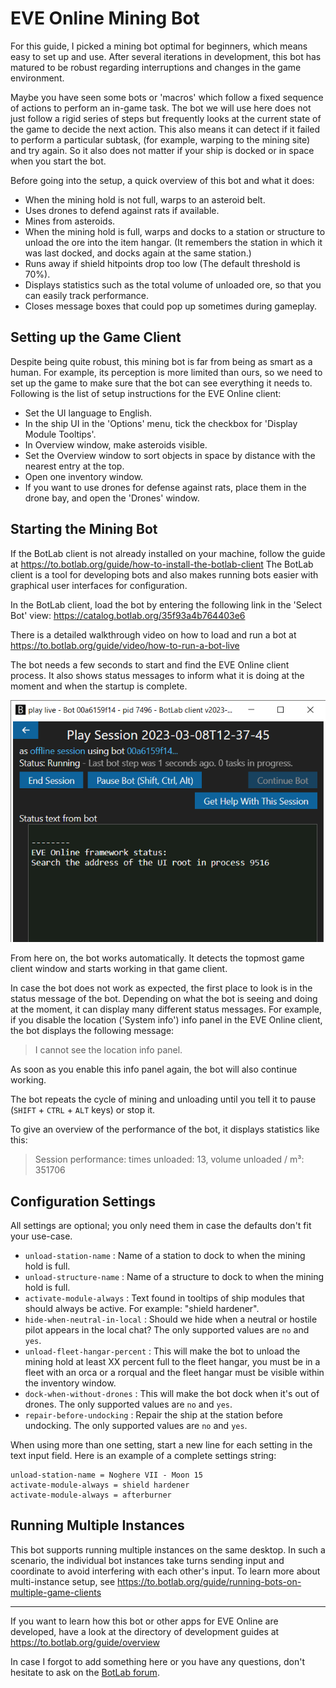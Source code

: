 # EVE Online Mining Bot

For this guide, I picked a mining bot optimal for beginners, which means easy to set up and use. After several iterations in development, this bot has matured to be robust regarding interruptions and changes in the game environment.

Maybe you have seen some bots or 'macros' which follow a fixed sequence of actions to perform an in-game task. The bot we will use here does not just follow a rigid series of steps but frequently looks at the current state of the game to decide the next action. This also means it can detect if it failed to perform a particular subtask, (for example, warping to the mining site) and try again. So it also does not matter if your ship is docked or in space when you start the bot.

Before going into the setup, a quick overview of this bot and what it does:

+ When the mining hold is not full, warps to an asteroid belt.
+ Uses drones to defend against rats if available.
+ Mines from asteroids.
+ When the mining hold is full, warps and docks to a station or structure to unload the ore into the item hangar. (It remembers the station in which it was last docked, and docks again at the same station.)
+ Runs away if shield hitpoints drop too low (The default threshold is 70%).
+ Displays statistics such as the total volume of unloaded ore, so that you can easily track performance.
+ Closes message boxes that could pop up sometimes during gameplay.

## Setting up the Game Client

Despite being quite robust, this mining bot is far from being as smart as a human. For example, its perception is more limited than ours, so we need to set up the game to make sure that the bot can see everything it needs to. Following is the list of setup instructions for the EVE Online client:

+ Set the UI language to English.
+ In the ship UI in the 'Options' menu, tick the checkbox for 'Display Module Tooltips'.
+ In Overview window, make asteroids visible.
+ Set the Overview window to sort objects in space by distance with the nearest entry at the top.
+ Open one inventory window.
+ If you want to use drones for defense against rats, place them in the drone bay, and open the 'Drones' window.

## Starting the Mining Bot

If the BotLab client is not already installed on your machine, follow the guide at <https://to.botlab.org/guide/how-to-install-the-botlab-client>
The BotLab client is a tool for developing bots and also makes running bots easier with graphical user interfaces for configuration.

In the BotLab client, load the bot by entering the following link in the 'Select Bot' view:
<https://catalog.botlab.org/35f93a4b764403e6>

There is a detailed walkthrough video on how to load and run a bot at <https://to.botlab.org/guide/video/how-to-run-a-bot-live>

The bot needs a few seconds to start and find the EVE Online client process. It also shows status messages to inform what it is doing at the moment and when the startup is complete.

![EVE Online Bot Starting](./image/2023-03-08-botlab-gui-eve-online-bot-startup.png)

From here on, the bot works automatically. It detects the topmost game client window and starts working in that game client.

In case the bot does not work as expected, the first place to look is in the status message of the bot. Depending on what the bot is seeing and doing at the moment, it can display many different status messages.
For example, if you disable the location ('System info') info panel in the EVE Online client, the bot displays the following message:

> I cannot see the location info panel.

As soon as you enable this info panel again, the bot will also continue working.

The bot repeats the cycle of mining and unloading until you tell it to pause (`SHIFT` + `CTRL` + `ALT` keys) or stop it.

To give an overview of the performance of the bot, it displays statistics like this:

> Session performance: times unloaded: 13, volume unloaded / m³: 351706

## Configuration Settings

All settings are optional; you only need them in case the defaults don't fit your use-case.

+ `unload-station-name` : Name of a station to dock to when the mining hold is full.
+ `unload-structure-name` : Name of a structure to dock to when the mining hold is full.
+ `activate-module-always` : Text found in tooltips of ship modules that should always be active. For example: "shield hardener".
+ `hide-when-neutral-in-local` : Should we hide when a neutral or hostile pilot appears in the local chat? The only supported values are `no` and `yes`.
+ `unload-fleet-hangar-percent` : This will make the bot to unload the mining hold at least XX percent full to the fleet hangar, you must be in a fleet with an orca or a rorqual and the fleet hangar must be visible within the inventory window.
+ `dock-when-without-drones` : This will make the bot dock when it's out of drones. The only supported values are `no` and `yes`.
+ `repair-before-undocking` : Repair the ship at the station before undocking. The only supported values are `no` and `yes`.

When using more than one setting, start a new line for each setting in the text input field.
Here is an example of a complete settings string:

```
unload-station-name = Noghere VII - Moon 15
activate-module-always = shield hardener
activate-module-always = afterburner
```

## Running Multiple Instances

This bot supports running multiple instances on the same desktop. In such a scenario, the individual bot instances take turns sending input and coordinate to avoid interfering with each other's input. To learn more about multi-instance setup, see <https://to.botlab.org/guide/running-bots-on-multiple-game-clients>

----

If you want to learn how this bot or other apps for EVE Online are developed, have a look at the directory of development guides at <https://to.botlab.org/guide/overview>

In case I forgot to add something here or you have any questions, don't hesitate to ask on the [BotLab forum](https://forum.botlab.org/).
